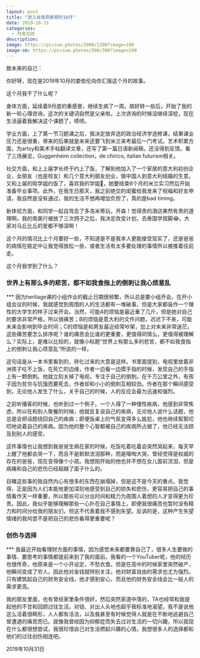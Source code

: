 ```yaml
---
layout: post
title: "进入自我观察期的10月"
date: 2019-10-31
categories:
  - 月度总结
description:
image: https://picsum.photos/2000/1200?image=190
image-sm: https://picsum.photos/500/300?image=190
---
```

致未来的自己：

你好呀，现在是2019年10月的娄依伦向你汇报这个月的故事。

这个月我干了什么呢？

身体方面，延续着9月底的重感冒，继续生病了一周。病好转一些后，开始了我的新一轮心理咨询，这次的关键词自然是父亲啦，上次咨询的时候没继续深挖，现在生活逼着我解决这个课题了，啧啧。

学业方面，上了第一节习题课之后，我决定放弃选的政治经济学选修课，结果课业压力还是很重，带来的后果就是未来还要飞到米兰来考最后一门考试。艺术积累方面，为artsy和美术手帖翻译文章，还写了第一篇日语新闻稿，还没得到反馈。看了三场展览，Guggenheim collection，de chirico, italian futurism相关。

社交方面，和上上届学长终于约上了饭，了解到他加入了一个家居的意大利初创企业，女朋友（也是校友）和几个意大利朋友创业，做中国人到意大利结婚的生意。又和上届的晗学姐约饭了，喜欢我的学姐👏，她要结束6个月的米兰实习然后开始准备毕业事项。此外，在我生日那天，我之前绝交的闺蜜给我发来了祝福和好友申请，我自然是没有通过，我的生活不想再增加负担了，真的是bad timing。

新体验方面，和同学一起自驾去了多洛米蒂玩，开森！觉得贵的酒店果然有贵的道理啊。我的南美行被放了三次鸽子之后，我决定改变计划，去泰国学捏脚😂。大家对马丘比丘的爱都不够深啊！

这个月的情况比上个月要好一些，不知道是不是我本人更能接受现实了，还是爸爸的病情在稳定中让我觉得放松一些，或者生活有太多要处理的事情所以被推着往前走。

这个月我学到了什么？

<h3>世界上有那么多的悲苦，都不如我食指上的倒刺让我心烦意乱</h3>
***
因为heritage课的小组作业的截止日期很频繁，所以总是要小组开会。在开小组会议的时候，我就感觉到周围的人的生活都有一堆破事，但是大家都装作一个理性的大学生的样子过来开会。当然，可能A的烦恼是最近重了几斤，但是她对自己的要求非常严格，所以很痛苦；B的烦恼是意大利的文件问题，迟迟下不来，可能未来会影响到毕业时间；C的烦恼是和男友最近经常吵架，加上对未来非常迷茫。这些痛苦要怎么排序呢？谁的痛苦会比谁的更重要，更值得同情么，更值得被理解么？实际上，是难以比较的，就像小标题“世界上有那么多的悲苦，都不如我食指上的倒刺让我心烦意乱“所说的一样。

这句话是从一本书里看到的，转化过来的大意是这样。书里面提到，电视里放着非洲孩子吃不上饭，在死亡的边缘，作者一边看一边摸手指的时候，发现自己的手指上有一颗倒刺。他就立刻关掉了电视，专注于自己的倒刺。在千万公里之外，有孩子因为贫穷与饥饿而要死去，作者却和小小的倒刺互相较劲。作者在那个瞬间感受到，无论他人发生了什么，关乎自己的时候，人的反应会最为迅速和强烈。

之前听播客的时候，也听到过一个例子。一个人得了一种慢性疾病，他感到非常焦虑，所以在和别人聚餐的时候，他就反复说自己的疾病，无论他人说什么话题，他总是会把话题绕回自己的疾病；即便饭桌上的气氛变得多么尴尬，他也继续絮絮叨叨地说着自己的疾病。因为他的整个心智都被自己的疾病所占据了，他已经无法顾及到别人的感受。

这件事情也让我想到我爸爸生病在家的时候，吃饭吃着吃着会突然哭起来，每天早上醒了他都会哭一下，而且不是默默流泪那种，而是嚎啕大哭。曾经觉得是权威的存在的爸爸，现在变得像个小孩。我想刚开始的他也并不想在女儿面前流泪，但是病痛和自己的悲伤已经超越了面子什么的。

目睹这些事的我自然内心有很多的东西在崩塌掉，但是这不是今天的重点。我觉得，正是因为人们本能地更加深刻地感受到自己的损失和悲伤，更容易把自己的事情看作天一样重要，所以那些可以分出时间和精力为周围人着想的人才变得更为珍贵。因此，我似乎能够理解那些一心扑在自己事情上，即便我很痛苦也暂时没有精力和时间分给我的朋友们，但这不代表着我不感到失望。反讽的是，这种产生失望情绪的我何尝不是把自己的悲伤看得更重要呢？

<h3>创伤与选择</h3>
***
我最近开始看理财方面的事情，因为感觉未来都要靠自己了，很多人生要做的事情、要思考的事情都提前来到了我的面前。我看的一个YouTuber呢，他的经历也很传奇，他原来是一个小开设定，不愁衣食。但是在高中的时候家里突然破产，他瞬间变成了穷人。因此他对金钱就特别关注，他对财富自由的需求也尤为强烈。只有建筑起自己的财务安全线，他才感到安心，而且他的财务安全线会比一般人的需求更高。

我的朋友里面，也有曾经家里条件很好，然后突然家道中落的，TA也经常和我提起他的不甘和回顾过往生活。对钱、对出人头地也超乎我标准地渴望。我不是说他这么活着很畸形，人人都有活法，以及我甚至有时候觉得人就是在不断地逃避自己曾遭遇的痛苦而已。就像我曾经因为抑郁症而失去过对生活的一切兴趣，所以我现在什么都很想尝试，我很珍惜自己对生活燃起兴趣的心情。我想很多人的选择都和他们的过往创伤相连吧。

2019年10月31日